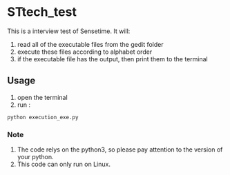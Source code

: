# STtech_test

This is a interview test of Sensetime. It will:
1. read all of the executable files from the gedit folder
2. execute these files according to alphabet order
3. if the executable file has the output, then print them to the terminal

## Usage
1. open the terminal
2. run :
```shell
python execution_exe.py
```
###   Note

1. The code relys on the python3, so please pay attention to the version of your python.
2. This code can only run on Linux.